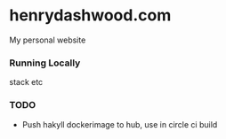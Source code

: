 # henrydashwood.com

My personal website

### Running Locally

stack etc

### TODO

- Push hakyll dockerimage to hub, use in circle ci build
